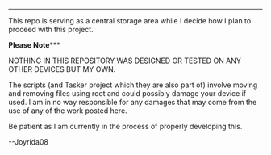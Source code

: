 *******************************************************

This repo is serving as a central storage area while I decide how I plan to proceed with this project. 

********************Please Note***********************

NOTHING IN THIS REPOSITORY WAS DESIGNED OR TESTED ON ANY OTHER DEVICES BUT MY OWN.

The scripts (and Tasker project which they are also part of) involve moving and removing files using root and could possibly damage your device if used. I am in no way responsible for any damages that may come from the use of any of the work posted here.

Be patient as I am currently in the process of properly developing this.

--Joyrida08